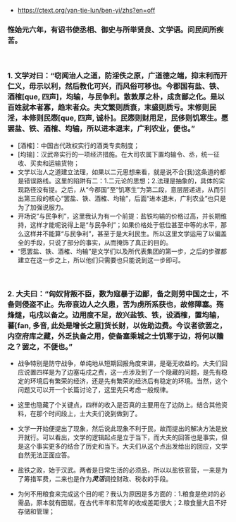* https://ctext.org/yan-tie-lun/ben-yi/zhs?en=off

### 惟始元六年，有诏书使丞相、御史与所举贤良、文学语。问民间所疾苦。
<br/>

### 1. 文学对曰：“窃闻治人之道，防淫佚之原，广道德之端，抑末利而开仁义，毋示以利，然后教化可兴，而风俗可移也。今郡国有盐、铁、酒榷[que, 四声]，均输，与民争利。散敦厚之朴，成贪鄙之化。是以百姓就本者寡，趋末者众。夫文繁则质衰，末盛则质亏。末修则民淫，本修则民悫[que, 四声, 诚朴]。民悫则财用足，民侈则饥寒生。愿罢盐、铁、酒榷、均输，所以进本退末，广利农业，便也。”
* [酒榷]：中国古代政权实行的酒类专卖制度；
* [均输]：汉武帝实行的一项经济措施。在大司农属下置均输令、丞，统一征收、买卖和运输货物；
* 文学以治人之道建立法理，如果以二元思想来看，就是说不合(我)这条道的都是错误路线。这里的陷阱有二：1.二元论的思想；2.法理是抽象的，具体的实现路径没有提。之后，从“今郡国”至“饥寒生“为第二段，意层层递进，从而引出第三段的核心“罢盐、铁、酒榷、均输”，后面“进本退末，广利农业”也只是为了加强说服力。
* 开场说“与民争利”，这里我认为有一个前提：盐铁均输的价格过高，并长期维持，这样才能呢说得上是“与民争利”；如果价格处于低位甚至中等的水平，那么这样并不能算“与民争利”，甚至于是大利民生。所以这里文学运用了以偏盖全的手段，只说了部分的事实，从而掩饰了真正的目的。
* “愿罢盐、铁、酒榷、均输”是文学们以及所代表集团的第一步，之后的步骤都建立在这一步之上，所以他们只需要也只能说到这一步即可。
<br/>

### 2. 大夫曰：“匈奴背叛不臣，数为寇暴于边鄙，备之则劳中国之士，不备则侵盗不止。先帝哀边人之久患，苦为虏所系获也，故修障塞。殇烽燧，屯戍以备之。边用度不足，故兴盐铁、铁，设酒榷，置均输，蕃[fan, 多音, 此处是增长之意]货长财，以佐助边费。今议者欲罢之，内空府库之藏，外乏执备之用，使备塞乘城之士饥寒于边，将何以赡之？罢之，不便也。”
* 战争特别是防守战争，单纯地从短期回报角度来讲，是毫无收益的。大夫们回应说置四样是为了边塞屯戍之费，这一点涉及到了一个隐藏的问题，是先有稳定的环境后有繁荣的经济，还是先有繁荣的经济后有稳定的环境。当然，这个问题又可以开一个长篇讨论了，这里先只考虑一般规律。 
* 这里也隐藏了个关键点，四样的收入是否真的主要用在了边防上。结合其他资料，在那个时间段上，士大夫们说到做到了。
* 文学一开始便提出了现象，然后说此现象不利于民，故而提出的解决方法是放开就行。可以看出，文学的逻辑起点是立于当下，而大夫的回答也是事实，但是这个事实更多的结合了历史和当下。大夫们从这个点出发给出的回应，文学自然无法正面应答。




* 盐铁之政，始于汉武。两者是日常生活的必须品，所以以盐铁官营，一来是为了筹措军费，二来也是作为***灵活***调控财政、税收的手段。
* 为何不用粮食来完成这个目的呢？我认为原因是多方面的：1.粮食是绝对的必需品，原本就有田赋，在古代丰年和荒年的收成差距很大；2.粮食量大且不好存储和管理；

